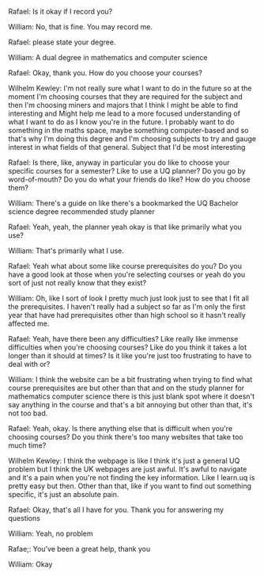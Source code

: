 Rafael: Is it okay if I record you? 

William: No, that is fine. You may record me. 

Rafael: please state your degree. 

William: A dual degree in mathematics and computer science 

Rafael: Okay, thank you. How do you choose your courses? 

Wilhelm Kewley: I'm not really sure what I want to do in the future so at the moment I'm choosing courses that they are required for the subject and then I'm choosing miners and majors that I think I might be able to find interesting and Might help me lead to a more focused understanding of what I want to do as I know you're in the future. I probably want to do something in the maths space, maybe something computer-based and so that's why I'm doing this degree and I'm choosing subjects to try and gauge interest in what fields of that general. Subject that I'd be most interesting 

Rafael: Is there, like, anyway in particular you do like to choose your specific courses for a semester? Like to use a UQ planner? Do you go by word-of-mouth? Do you do what your friends do like? How do you choose them? 

William: There's a guide on like there's a bookmarked the UQ Bachelor science degree recommended study planner 

Rafael: Yeah, yeah, the planner yeah okay is that like primarily what you use?

William: That's primarily what I use.

Rafael: Yeah what about some like course prerequisites do you? Do you have a good look at those when you're selecting courses or yeah do you sort of just not really know that they exist?

William: Oh, like I sort of look I pretty much just look just to see that I fit all the prerequisites. I haven't really had a subject so far as I'm only the first year that have had prerequisites other than high school so it hasn't really affected me. 

Rafael: Yeah, have there been any difficulties? Like really like immense difficulties when you're choosing courses? Like do you think it takes a lot longer than it should at times? Is it like you're just too frustrating to have to deal with or? 

William: I think the website can be a bit frustrating when trying to find what course prerequisites are but other than that and on the study planner for mathematics computer science there is this just blank spot where it doesn't say anything in the course and that's a bit annoying but other than that, it's not too bad. 

Rafael: Yeah, okay. Is there anything else that is difficult when you're choosing courses? Do you think there's too many websites that take too much time?

Wilhelm Kewley: I think the webpage is like I think it's just a general UQ problem but I think the UK webpages are just awful. It's awful to navigate and it's a pain when you're not finding the key information. Like I learn.uq is pretty easy but then. Other than that, like if you want to find out something specific, it's just an absolute pain. 

Rafael: Okay, that's all I have for you. Thank you for answering my questions 

William: Yeah, no problem 

Rafae;: You’ve been a great help, thank you 

William: Okay 
